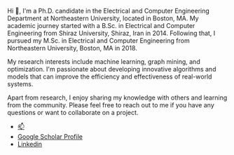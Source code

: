 Hi 👋, I'm a Ph.D. candidate in the Electrical and Computer Engineering Department at Northeastern University, located in Boston, MA. My academic journey started with a B.Sc. in Electrical and Computer Engineering from Shiraz University, Shiraz, Iran in 2014. Following that, I pursued my M.Sc. in Electrical and Computer Engineering from Northeastern University, Boston, MA in 2018.

My research interests include machine learning, graph mining, and optimization. I'm passionate about developing innovative algorithms and models that can improve the efficiency and effectiveness of real-world systems.

Apart from research, I enjoy sharing my knowledge with others and learning from the community. Please feel free to reach out to me if you have any questions or want to collaborate on a project.

<!--
<ul style="list-style-type: none; padding: 0;">
  <li style="display: flex; align-items: center; margin-bottom: 10px; line-height: 0.5;">
    <img src="https://github.com/shayestehfard/shayestehfard/blob/main/google-scholar4372.jpg" alt="Logo" width="80" height="80" style="margin-right: 20px; vertical-align: middle;">
    <span style="vertical-align: middle;">Your text here</span>
  </li>
</ul>
-->

- [📫](sh.kimia124@gmail.com)
- [Google Scholar Profile](https://scholar.google.com/citations?user=KDDHIEIAAAAJ&hl=en)
- [Linkedin](https://www.linkedin.com/in/kimia-shayestehfard-5814a775/)





